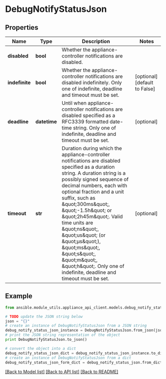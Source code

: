 # DebugNotifyStatusJson


## Properties

Name | Type | Description | Notes
------------ | ------------- | ------------- | -------------
**disabled** | **bool** | Whether the appliance-controller notifications are disabled. | 
**indefinite** | **bool** | Whether the appliance-controller notifications are disabled indefinitely. Only one of indefinite, deadline and timeout must be set.  | [optional] [default to False]
**deadline** | **datetime** | Until when appliance-controller notifications are disabled specified as a RFC3339 formatted date-time string. Only one of indefinite, deadline and timeout must be set.  | [optional] 
**timeout** | **str** | Duration during which the appliance-controller notifications are disabled specified as a duration string. A duration string is a possibly signed sequence of decimal numbers, each with optional fraction and a unit suffix, such as \&quot;300ms\&quot;, \&quot;-1.5h\&quot; or \&quot;2h45m\&quot;. Valid time units are \&quot;ns\&quot;, \&quot;us\&quot; (or \&quot;µs\&quot;), \&quot;ms\&quot;, \&quot;s\&quot;, \&quot;m\&quot;, \&quot;h\&quot;. Only one of indefinite, deadline and timeout must be set.  | [optional] 

## Example

```python
from ansible.module_utils.appliance_api_client.models.debug_notify_status_json import DebugNotifyStatusJson

# TODO update the JSON string below
json = "{}"
# create an instance of DebugNotifyStatusJson from a JSON string
debug_notify_status_json_instance = DebugNotifyStatusJson.from_json(json)
# print the JSON string representation of the object
print DebugNotifyStatusJson.to_json()

# convert the object into a dict
debug_notify_status_json_dict = debug_notify_status_json_instance.to_dict()
# create an instance of DebugNotifyStatusJson from a dict
debug_notify_status_json_form_dict = debug_notify_status_json.from_dict(debug_notify_status_json_dict)
```
[[Back to Model list]](../README.md#documentation-for-models) [[Back to API list]](../README.md#documentation-for-api-endpoints) [[Back to README]](../README.md)


